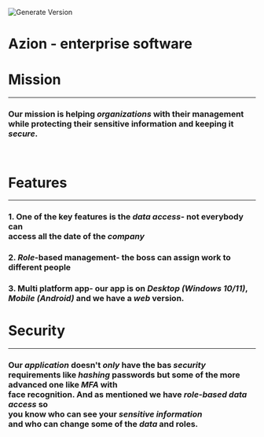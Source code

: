 ![Generate Version](https://github.com/Maximus019BG/Azion/workflows/Generate%20Version/badge.svg?branch=master)

# Azion - enterprise software 
 
<h1> Mission </h1>
<hr/>

### Our mission is helping *organizations* with their management <br> while protecting their sensitive information and keeping it ***secure***.
<br>

<h1> Features </h1>
<hr/>

### 1. One of the key features is the ***data access***- not everybody can <br> access all the date of the *company*

### 2. *Role*-based management- the boss can assign **work** to different people

### 3. Multi platform app- our app is on *Desktop (Windows 10/11)*, <br> *Mobile (Android)* and we have a *web* version. 

<h1> Security </h1>
<hr/>

### Our *application* doesn't ***only*** have the bas *security* <br>  requirements like *hashing* passwords but some of the more **advanced** one like ***MFA*** with <br> face recognition. And as mentioned we have *role-based data access* so <br> you know who can see your *sensitive **information*** <br> and who can change some of the *data* and roles.         

